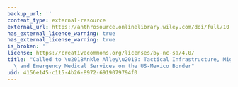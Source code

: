```yaml
---
backup_url: ''
content_type: external-resource
external_url: https://anthrosource.onlinelibrary.wiley.com/doi/full/10.1111/aman.12967
has_external_licence_warning: true
has_external_license_warning: true
is_broken: ''
license: https://creativecommons.org/licenses/by-nc-sa/4.0/
title: "Called to \u2018Ankle Alley\u2019: Tactical Infrastructure, Migrant Injuries,\
  \ and Emergency Medical Services on the US-Mexico Border"
uid: 4156e145-c115-4b26-8972-6919079794f0
---
```

